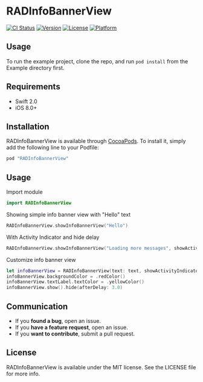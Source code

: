 # RADInfoBannerView

[![CI Status](http://img.shields.io/travis/rad182/RADInfoBannerView.svg?style=flat)](https://travis-ci.org/rad182/RADInfoBannerView)
[![Version](https://img.shields.io/cocoapods/v/RADInfoBannerView.svg?style=flat)](http://cocoapods.org/pods/RADInfoBannerView)
[![License](https://img.shields.io/cocoapods/l/RADInfoBannerView.svg?style=flat)](http://cocoapods.org/pods/RADInfoBannerView)
[![Platform](https://img.shields.io/cocoapods/p/RADInfoBannerView.svg?style=flat)](http://cocoapods.org/pods/RADInfoBannerView)

## Usage

To run the example project, clone the repo, and run `pod install` from the Example directory first.

## Requirements

+ Swift 2.0
+ iOS 8.0+

## Installation

RADInfoBannerView is available through [CocoaPods](http://cocoapods.org). To install
it, simply add the following line to your Podfile:

```ruby
pod "RADInfoBannerView"
```

## Usage

Import module
```swift
import RADInfoBannerView
```

Showing simple info banner view with "Hello" text

```swift
RADInfoBannerView.showInfoBannerView("Hello")
```

With Activity Indicator and hide delay

```swift
RADInfoBannerView.showInfoBannerView("Loading more messages", showActivityIndicatorView: true, hideAfter: 5.0)
```

Customize info banner view

```swift
let infoBannerView = RADInfoBannerView(text: text, showActivityIndicatorView: self.activityIndicatorSwitch.on)
infoBannerView.backgroundColor = .redColor()
infoBannerView.textLabel.textColor = .yellowColor()
infoBannerView.show().hide(afterDelay: 3.0)
```

## Communication

- If you **found a bug**, open an issue.
- If you **have a feature request**, open an issue.
- If you **want to contribute**, submit a pull request.

## License

RADInfoBannerView is available under the MIT license. See the LICENSE file for more info.
